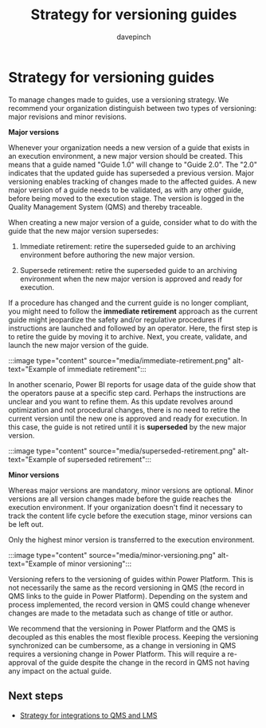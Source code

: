 ﻿---
title: Strategy for versioning guides
description: Learn about setting up a strategy for versioning guides in a regulated industry
ms.date: 03/13/2023
ms.topic: conceptual
author: davepinch
ms.author: davepinch
ms-reviewer: m-hartmann
ms.custom: bap-template
---

# Strategy for versioning guides

To manage changes made to guides, use a versioning strategy. We recommend your organization distinguish between two types of versioning: major revisions and minor revisions.

**Major versions**

Whenever your organization needs a new version of a guide that exists in an execution environment, a new major version should be created. This means that a guide named "Guide 1.0" will change to "Guide 2.0". The "2.0" indicates that the updated guide has superseded a previous version. Major versioning enables tracking of changes made to the affected guides. A new major version of a guide needs to be validated, as with any other guide, before being moved to the execution stage. The version is logged in the Quality Management System (QMS) and thereby traceable.

When creating a new major version of a guide, consider what to do with the guide that the new major version supersedes:

1. Immediate retirement: retire the superseded guide to an archiving environment before authoring the new major version.

1. Supersede retirement: retire the superseded guide to an archiving environment when the new major version is approved and ready for execution.

If a procedure has changed and the current guide is no longer compliant, you might need to follow the **immediate retirement** approach as the current guide might jeopardize the safety and/or regulative procedures if instructions are launched and followed by an operator. Here, the first step is to retire the guide by moving it to archive. Next, you create, validate, and launch the new major version of the guide.

:::image type="content" source="media/immediate-retirement.png" alt-text="Example of immediate retirement":::

In another scenario, Power BI reports for usage data of the guide show that the operators pause at a specific step card. Perhaps the instructions are unclear and you want to refine them. As this update revolves around optimization and not procedural changes, there is no need to retire the current version until the new one is approved and ready for execution. In this case, the guide is not retired until it is **superseded** by the new major version.

:::image type="content" source="media/superseded-retirement.png" alt-text="Example of superseded retirement":::

**Minor versions**

Whereas major versions are mandatory, minor versions are optional. Minor versions are all version changes made before the guide reaches the execution environment. If your organization doesn't find it necessary to track the content life cycle before the execution stage, minor versions can be left out.

Only the highest minor version is transferred to the execution environment.

:::image type="content" source="media/minor-versioning.png" alt-text="Example of minor versioning":::

Versioning refers to the versioning of guides within Power Platform. This is not necessarily the same as the record versioning in QMS (the record in QMS links to the guide in Power Platform). Depending on the system and process implemented, the record version in QMS could change whenever changes are made to the metadata such as change of title or author.

We recommend that the versioning in Power Platform and the QMS is decoupled as this enables the most flexible process. Keeping the versioning synchronized can be cumbersome, as a change in versioning in QMS requires a versioning change in Power Platform. This will require a re-approval of the guide despite the change in the record in QMS not having any impact on the actual guide.

## Next steps

- [Strategy for integrations to QMS and LMS](strategy-for-integrations-to-qmslms.md)
